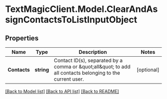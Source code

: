 # TextMagicClient.Model.ClearAndAssignContactsToListInputObject
## Properties

Name | Type | Description | Notes
------------ | ------------- | ------------- | -------------
**Contacts** | **string** | Contact ID(s), separated by a comma or \&quot;all\&quot; to add all contacts belonging to the current user. | [optional] 

[[Back to Model list]](../README.md#documentation-for-models) [[Back to API list]](../README.md#documentation-for-api-endpoints) [[Back to README]](../README.md)

